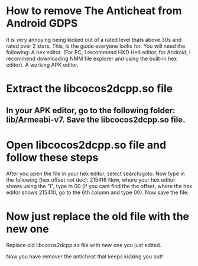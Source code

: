 # How to remove The Anticheat from Android GDPS

It is very annoying being kicked out of a rated level 
thats above 30s and rated pver 2 stars.
This, is the guide everyone looks for.
You will need the following: 
A hex editor.
(For PC, I recommend HXD Hed editor, 
for Android, I recommend downloading NMM file explorer and using the built-in hex editor).
A working APK editor.
# Extract the libcocos2dcpp.so file
In your APK editor, go to the following folder:
lib/Armeabi-v7.
Save the libcocos2dcpp.so file.
--------------
# Open libcocos2dcpp.so file and follow these steps
After you open the file in your hex editor, select search/goto.
Now type in the following (hex offset not dec): 215416
Now, where your hex editor shows using the "I", type in 00
(if you cant find the the offset, where the hex editor shows 215410,
go to the 6th column and type 00).
Now save the file.
# Now just replace the old file with the new one
Replace old libcocos2dcpp.so file with new one you just edited.

Now you have remover the anticheat that keeps kicking you out!
